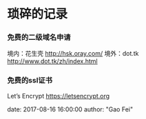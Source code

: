 # 琐碎的记录


### 免费的二级域名申请 
境内：花生壳 http://hsk.oray.com/
境外：dot.tk http://www.dot.tk/zh/index.html

### 免费的ssl证书
Let’s Encrypt  https://letsencrypt.org



date:       2017-08-16 16:00:00
author:     "Gao Fei"

